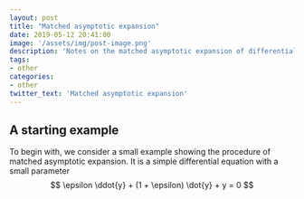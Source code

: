 ```yaml
---
layout: post
title: "Matched asymptotic expansion"
date: 2019-05-12 20:41:00
image: '/assets/img/post-image.png'
description: 'Notes on the matched asymptotic expansion of differential equations'
tags:
- other
categories:
- other
twitter_text: 'Matched asymptotic expansion'
---
```


## A starting example

To begin with, we consider a small example showing the procedure of matched asymptotic expansion. It is a simple 
differential equation with a small parameter
$$
  \epsilon \ddot{y} + (1 + \epsilon) \dot{y} + y = 0
$$
